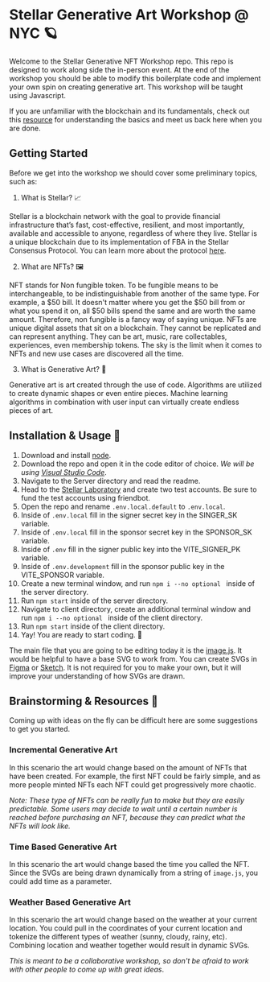 # Stellar Generative Art Workshop @ NYC 🪐

  

  

Welcome to the Stellar Generative NFT Workshop repo. This repo is designed to work along side the in-person event. At the end of the workshop you should be able to modify this boilerplate code and implement your own spin on creating generative art. This workshop will be taught using Javascript.

  

  

If you are unfamiliar with the blockchain and its fundamentals, check out this [resource](https://stellar.org/developers) for understanding the basics and meet us back here when you are done.

  

  

## Getting Started

  

  

Before we get into the workshop we should cover some preliminary topics, such as:

  

1. What is Stellar? 📈

Stellar is a blockchain network with the goal to provide financial infrastructure that’s fast, cost-effective, resilient, and most importantly, available and accessible to anyone, regardless of where they live. Stellar is a unique blockchain due to its implementation of FBA in the Stellar Consensus Protocol. You can learn more about the protocol [here](https://www.stellar.org/papers/stellar-consensus-protocol?locale=en).

  

2. What are NFTs? 🖼️

NFT stands for Non fungible token. To be fungible means to be interchangeable, to be indistinguishable from another of the same type. For example, a $50 bill. It doesn't matter where you get the $50 bill from or what you spend it on, all $50 bills spend the same and are worth the same amount. Therefore, non fungible is a fancy way of saying unique. NFTs are unique digital assets that sit on a blockchain. They cannot be replicated and can represent anything. They can be art, music, rare collectables, experiences, even membership tokens. The sky is the limit when it comes to NFTs and new use cases are discovered all the time.

3. What is Generative Art? 🎨

Generative art is art created through the use of code. Algorithms are utilized to create dynamic shapes or even entire pieces. Machine learning algorithms in combination with user input can virtually create endless pieces of art.

 
## Installation & Usage 💾

 1. Download and install [node](https://nodejs.org/en/download/).
 2. Download the repo and open it in the code editor of choice. *We will be using [Visual Studio Code](https://code.visualstudio.com/)*.
 3. Navigate to the  Server directory and read the readme.
 4. Head to the [Stellar Laboratory](https://laboratory.stellar.org/#account-creator?network=test) and create two test accounts. Be sure to fund the test accounts using friendbot.
 5. Open the repo and rename `.env.local.default` to `.env.local`.
 6. Inside of `.env.local` fill in the signer secret key in the SINGER_SK variable.
 7. Inside of `.env.local` fill in the sponsor secret key in the SPONSOR_SK variable.
 8. Inside of `.env` fill in the signer public key into the VITE_SIGNER_PK variable.
 9. Inside of `.env.development` fill in the sponsor public key in the VITE_SPONSOR variable.
 10. Create a new terminal window, and run `npm i --no optional ` inside of the server directory.
 11. Run `npm start` inside of the server directory.
 12. Navigate to client directory, create an additional terminal window and run `npm i --no optional ` inside of the client directory. 
 13. Run `npm start` inside of the client directory.
 14. Yay! You are ready to start coding. 🥳
 
 The main file that you are going to be editing today it is the [image.js]( image.js). 
It would be helpful to have a base SVG to work from. You can create SVGs in [Figma](https://www.figma.com/) or [Sketch](https://www.sketch.com/home/). It is not required for you to make your own, but it will improve your understanding of how SVGs are drawn.
  

## Brainstorming & Resources 🧠

Coming up with ideas on the fly can be difficult here are some suggestions to get you started.
  

 ### Incremental Generative Art
 In this scenario the art would change based on the amount of NFTs that have been created. For example, the first NFT could be fairly simple, and as more people minted NFTs each NFT could get progressively more chaotic. 
 
*Note: These type of NFTs can be really fun to make but they are easily predictable. Some users may decide to wait until a certain number is reached before purchasing an NFT, because they can predict what the NFTs will look like.*
  

### Time Based Generative Art
In this scenario the art would change based the time you called the NFT. Since the SVGs are being drawn dynamically from a string of `image.js`, you could add time as a parameter.

### Weather Based Generative Art
In this scenario the art would change based on the weather at your current location. You could pull in the coordinates of your current location and tokenize the different types of weather (sunny, cloudy, rainy, etc). Combining location and weather together would result in dynamic SVGs.

*This is meant to be a collaborative workshop, so don't be afraid to work with other people to come up with great ideas*.

